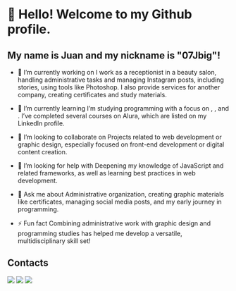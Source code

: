 # 👋 Hello! Welcome to my Github profile.
## My name is Juan and my nickname is "07Jbig"!

- 🔭 I’m currently working on
I work as a receptionist in a beauty salon, handling administrative tasks and managing Instagram posts, including stories, using tools like Photoshop. I also provide services for another company, creating certificates and study materials.

- 🌱 I’m currently learning
I’m studying programming with a focus on <i class="devicon-html5-plain-wordmark"></i>, <i class="devicon-css3-plain-wordmark"></i>, and <i class="devicon-javascript-plain colored"></i>. I’ve completed several courses on Alura, which are listed on my LinkedIn profile.

- 👯 I’m looking to collaborate on
Projects related to web development or graphic design, especially focused on front-end development or digital content creation.

- 🤔 I’m looking for help with
Deepening my knowledge of JavaScript and related frameworks, as well as learning best practices in web development.

- 💬 Ask me about
Administrative organization, creating graphic materials like certificates, managing social media posts, and my early journey in programming.

- ⚡ Fun fact
Combining administrative work with graphic design and programming studies has helped me develop a versatile, multidisciplinary skill set!

## Contacts

<div>
<a href="https://instagram.com/_jnxz07_dela" target="_blank"><img loading="lazy" src="https://img.shields.io/badge/-Instagram-%23E4405F?style=for-the-badge&logo=instagram&logoColor=white" target="_blank"></a>
<a href = "silva.juan21@icloud.com"><img loading="lazy" src="https://img.shields.io/badge/Gmail-D14836?style=for-the-badge&logo=gmail&logoColor=white" target="_blank"></a>
<a href="https://www.linkedin.com/in/juan-silva-5b591a342/" target="_blank"><img loading="lazy" src="https://img.shields.io/badge/-LinkedIn-%230077B5?style=for-the-badge&logo=linkedin&logoColor=white" target="_blank"></a>   
</div>

